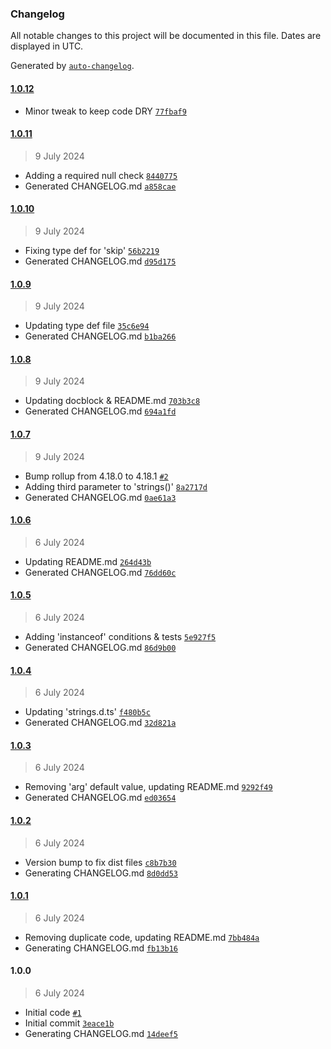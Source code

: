### Changelog

All notable changes to this project will be documented in this file. Dates are displayed in UTC.

Generated by [`auto-changelog`](https://github.com/CookPete/auto-changelog).

#### [1.0.12](https://github.com/avoidwork/tiny-strings/compare/1.0.11...1.0.12)

- Minor tweak to keep code DRY [`77fbaf9`](https://github.com/avoidwork/tiny-strings/commit/77fbaf9d56a2f5141eaa8fff14e4f1599ded1fa3)

#### [1.0.11](https://github.com/avoidwork/tiny-strings/compare/1.0.10...1.0.11)

> 9 July 2024

- Adding a required null check [`8440775`](https://github.com/avoidwork/tiny-strings/commit/84407754071d29bfce1c3015fa3eea367ef3210c)
- Generated CHANGELOG.md [`a858cae`](https://github.com/avoidwork/tiny-strings/commit/a858caee6c8642c3a0f8adeac224c2271c7447da)

#### [1.0.10](https://github.com/avoidwork/tiny-strings/compare/1.0.9...1.0.10)

> 9 July 2024

- Fixing type def for 'skip' [`56b2219`](https://github.com/avoidwork/tiny-strings/commit/56b22194b19d67a4fa44528afc00947483c0ceae)
- Generated CHANGELOG.md [`d95d175`](https://github.com/avoidwork/tiny-strings/commit/d95d1758ac23dadcb8a57d5c2afd25d332075b14)

#### [1.0.9](https://github.com/avoidwork/tiny-strings/compare/1.0.8...1.0.9)

> 9 July 2024

- Updating type def file [`35c6e94`](https://github.com/avoidwork/tiny-strings/commit/35c6e943dedb4ca07f40027fd3b668a9144d7bba)
- Generated CHANGELOG.md [`b1ba266`](https://github.com/avoidwork/tiny-strings/commit/b1ba266199b9b8e64ae2533ee658b002c89898c7)

#### [1.0.8](https://github.com/avoidwork/tiny-strings/compare/1.0.7...1.0.8)

> 9 July 2024

- Updating docblock & README.md [`703b3c8`](https://github.com/avoidwork/tiny-strings/commit/703b3c8eafe51d253b28006ba9c5e25d9c162472)
- Generated CHANGELOG.md [`694a1fd`](https://github.com/avoidwork/tiny-strings/commit/694a1fd4995e5ec7c9c166b8b1c293ea6b18a71c)

#### [1.0.7](https://github.com/avoidwork/tiny-strings/compare/1.0.6...1.0.7)

> 9 July 2024

- Bump rollup from 4.18.0 to 4.18.1 [`#2`](https://github.com/avoidwork/tiny-strings/pull/2)
- Adding third parameter to 'strings()' [`8a2717d`](https://github.com/avoidwork/tiny-strings/commit/8a2717dd4a6e0a31b721319ee18bbfc346fde670)
- Generated CHANGELOG.md [`0ae61a3`](https://github.com/avoidwork/tiny-strings/commit/0ae61a3b3684b928c90848155951f9b6b36c307d)

#### [1.0.6](https://github.com/avoidwork/tiny-strings/compare/1.0.5...1.0.6)

> 6 July 2024

- Updating README.md [`264d43b`](https://github.com/avoidwork/tiny-strings/commit/264d43bf66942f4088231aca25a9e6343453b0ac)
- Generated CHANGELOG.md [`76dd60c`](https://github.com/avoidwork/tiny-strings/commit/76dd60c3a67a26d7d9b3a97b7b42670c91f0f1fa)

#### [1.0.5](https://github.com/avoidwork/tiny-strings/compare/1.0.4...1.0.5)

> 6 July 2024

- Adding 'instanceof' conditions & tests [`5e927f5`](https://github.com/avoidwork/tiny-strings/commit/5e927f5911ca03dbb545ed45d3313578773cff07)
- Generated CHANGELOG.md [`86d9b00`](https://github.com/avoidwork/tiny-strings/commit/86d9b0008a5f7e6d4a0fe633e1122202c09b748e)

#### [1.0.4](https://github.com/avoidwork/tiny-strings/compare/1.0.3...1.0.4)

> 6 July 2024

- Updating 'strings.d.ts' [`f480b5c`](https://github.com/avoidwork/tiny-strings/commit/f480b5c89a796c49ef8e03f01d2f7484ef4158aa)
- Generated CHANGELOG.md [`32d821a`](https://github.com/avoidwork/tiny-strings/commit/32d821a9430bb7dd5af3e8a049768bfc93c38bc8)

#### [1.0.3](https://github.com/avoidwork/tiny-strings/compare/1.0.2...1.0.3)

> 6 July 2024

- Removing 'arg' default value, updating README.md [`9292f49`](https://github.com/avoidwork/tiny-strings/commit/9292f491620e6b0dece76a5111a59aca7946c213)
- Generated CHANGELOG.md [`ed03654`](https://github.com/avoidwork/tiny-strings/commit/ed0365429eedfcc48e4e97b2ba04eea5db96cc63)

#### [1.0.2](https://github.com/avoidwork/tiny-strings/compare/1.0.1...1.0.2)

> 6 July 2024

- Version bump to fix dist files [`c8b7b30`](https://github.com/avoidwork/tiny-strings/commit/c8b7b3019f25276822bfcb3abf29a5b5c5fecee7)
- Generating CHANGELOG.md [`8d0dd53`](https://github.com/avoidwork/tiny-strings/commit/8d0dd53dc08e7614b22c3c5e5e8a9d440b6412f0)

#### [1.0.1](https://github.com/avoidwork/tiny-strings/compare/1.0.0...1.0.1)

> 6 July 2024

- Removing duplicate code, updating README.md [`7bb484a`](https://github.com/avoidwork/tiny-strings/commit/7bb484a3cfe1bd476e8ab8fa0ef31143b69214fa)
- Generating CHANGELOG.md [`fb13b16`](https://github.com/avoidwork/tiny-strings/commit/fb13b162cdab8236c470cb7eaf298aba79bc5e3c)

#### 1.0.0

> 6 July 2024

- Initial code [`#1`](https://github.com/avoidwork/tiny-strings/pull/1)
- Initial commit [`3eace1b`](https://github.com/avoidwork/tiny-strings/commit/3eace1bd68819a6305864e7b92d14a42021a7a96)
- Generating CHANGELOG.md [`14deef5`](https://github.com/avoidwork/tiny-strings/commit/14deef545491014f59e6c74ddf958bc911d35e5b)
